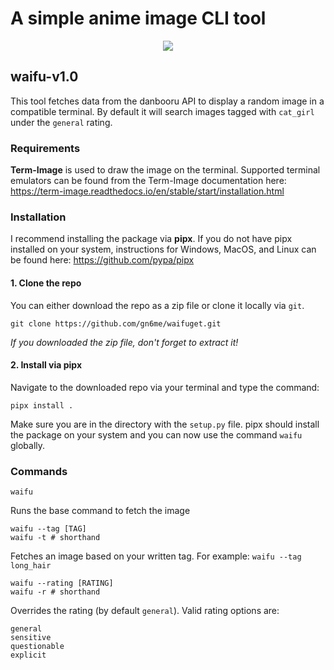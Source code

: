 # A simple anime image CLI tool
<p align="center">
<img src="https://github.com/user-attachments/assets/7f5dae5c-1451-43a3-972b-db54f598a665" />
</p>

## waifu-v1.0
This tool fetches data from the danbooru API to display a random image in a compatible terminal. By default it will search images tagged with `cat_girl` under the `general` rating.

### Requirements
**Term-Image** is used to draw the image on the terminal. Supported terminal emulators can be found from the Term-Image documentation here: https://term-image.readthedocs.io/en/stable/start/installation.html

### Installation

I recommend installing the package via **pipx**. If you do not have pipx installed on your system, instructions for Windows, MacOS, and Linux can be found here: https://github.com/pypa/pipx

#### 1. Clone the repo
You can either download the repo as a zip file or clone it locally via ``git``.
```
git clone https://github.com/gn6me/waifuget.git
```
*If you downloaded the zip file, don't forget to extract it!*

#### 2. Install via pipx
Navigate to the downloaded repo via your terminal and type the command:
```
pipx install .
```
Make sure you are in the directory with the `setup.py` file.
pipx should install the package on your system and you can now use the command ``waifu`` globally.

### Commands
```
waifu
````
Runs the base command to fetch the image
```
waifu --tag [TAG]
waifu -t # shorthand
```
Fetches an image based on your written tag. For example: `waifu --tag long_hair`
```
waifu --rating [RATING]
waifu -r # shorthand
```
Overrides the rating (by default `general`). Valid rating options are:
```
general
sensitive
questionable
explicit
```
